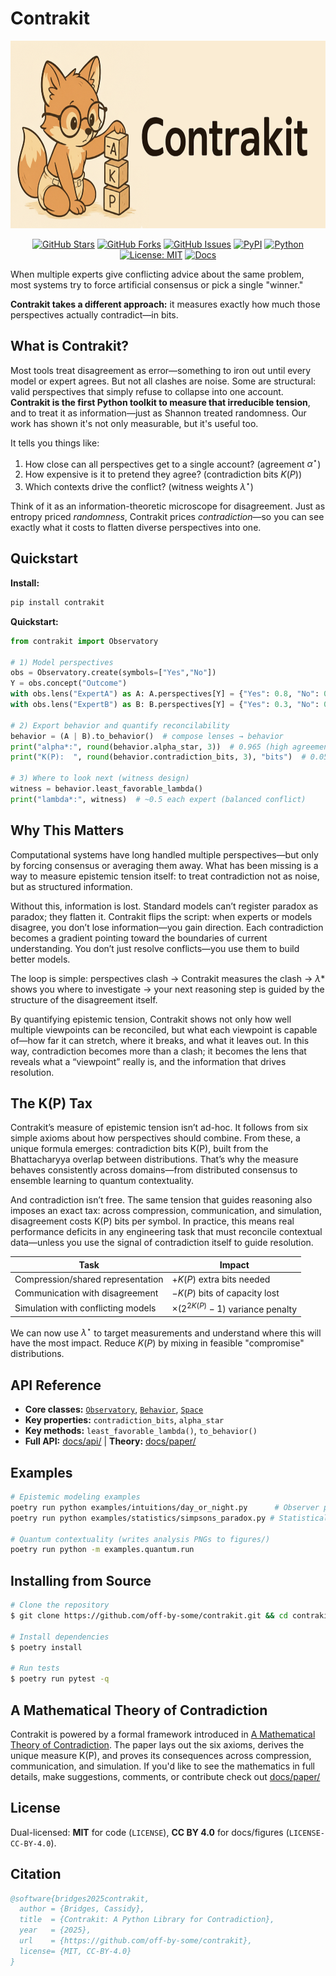 # Contrakit

<p align="center">
  <img src="https://raw.githubusercontent.com/off-by-some/contrakit/main/docs/images/contrakit-banner.png" height="300" alt="Contrakit banner">
</p>

<p align="center">
  <a href="https://github.com/off-by-some/contrakit"><img src="https://img.shields.io/github/stars/off-by-some/contrakit?style=flat" alt="GitHub Stars"></a>
  <a href="https://github.com/off-by-some/contrakit"><img src="https://img.shields.io/github/forks/off-by-some/contrakit?style=flat" alt="GitHub Forks"></a>
  <a href="https://github.com/off-by-some/contrakit/issues"><img src="https://img.shields.io/github/issues/off-by-some/contrakit" alt="GitHub Issues"></a>
  <a href="https://pypi.org/project/contrakit/"><img src="https://img.shields.io/pypi/v/contrakit?label=PyPI" alt="PyPI"></a>
  <a href="https://pypi.org/project/contrakit/"><img src="https://img.shields.io/pypi/pyversions/contrakit" alt="Python"></a>
  <a href="https://github.com/off-by-some/contrakit/blob/main/LICENSE"><img src="https://img.shields.io/badge/License-MIT-yellow.svg" alt="License: MIT"></a>
  <a href="https://github.com/off-by-some/contrakit/tree/main/docs"><img src="https://img.shields.io/badge/docs-reference-blue.svg" alt="Docs"></a>
</p>

When multiple experts give conflicting advice about the same problem, most systems try to force artificial consensus or pick a single "winner." 

**Contrakit takes a different approach:** it measures exactly how much those perspectives actually contradict—in bits.


## What is Contrakit?

Most tools treat disagreement as error—something to iron out until every model or expert agrees. But not all clashes are noise. Some are structural: valid perspectives that simply refuse to collapse into one account. **Contrakit is the first Python toolkit to measure that irreducible tension**, and to treat it as information—just as Shannon treated randomness. Our work has shown it's not only measurable, but it's useful too. 

It tells you things like:

1. How close can all perspectives get to a single account? (agreement $α^\star$)
2. How expensive is it to pretend they agree? (contradiction bits $K(P)$)
3. Which contexts drive the conflict? (witness weights $λ^\star$)

Think of it as an information-theoretic microscope for disagreement. Just as entropy priced *randomness*, Contrakit prices *contradiction*—so you can see exactly what it costs to flatten diverse perspectives into one.



## Quickstart

**Install:**

```bash
pip install contrakit
```

**Quickstart:**

```python
from contrakit import Observatory

# 1) Model perspectives
obs = Observatory.create(symbols=["Yes","No"])
Y = obs.concept("Outcome")
with obs.lens("ExpertA") as A: A.perspectives[Y] = {"Yes": 0.8, "No": 0.2}
with obs.lens("ExpertB") as B: B.perspectives[Y] = {"Yes": 0.3, "No": 0.7}

# 2) Export behavior and quantify reconcilability
behavior = (A | B).to_behavior()  # compose lenses → behavior
print("alpha*:", round(behavior.alpha_star, 3))  # 0.965 (high agreement)
print("K(P):  ", round(behavior.contradiction_bits, 3), "bits")  # 0.051 bits (low cost)

# 3) Where to look next (witness design)
witness = behavior.least_favorable_lambda()
print("lambda*:", witness)  # ~0.5 each expert (balanced conflict)
```

## Why This Matters
Computational systems have long handled multiple perspectives—but only by forcing consensus or averaging them away. What has been missing is a way to measure epistemic tension itself: to treat contradiction not as noise, but as structured information.

Without this, information is lost. Standard models can’t register paradox as paradox; they flatten it. Contrakit flips the script: when experts or models disagree, you don’t lose information—you gain direction. Each contradiction becomes a gradient pointing toward the boundaries of current understanding. You don’t just resolve conflicts—you use them to build better models.

The loop is simple: perspectives clash → Contrakit measures the clash → $λ*$ shows you where to investigate → your next reasoning step is guided by the structure of the disagreement itself.

By quantifying epistemic tension, Contrakit shows not only how well multiple viewpoints can be reconciled, but what each viewpoint is capable of—how far it can stretch, where it breaks, and what it leaves out. In this way, contradiction becomes more than a clash; it becomes the lens that reveals what a “viewpoint” really is, and the information that drives resolution.


## The K(P) Tax
Contrakit’s measure of epistemic tension isn’t ad-hoc. It follows from six simple axioms about how perspectives should combine. From these, a unique formula emerges: contradiction bits K(P), built from the Bhattacharyya overlap between distributions. That’s why the measure behaves consistently across domains—from distributed consensus to ensemble learning to quantum contextuality.

And contradiction isn’t free. The same tension that guides reasoning also imposes an exact tax: across compression, communication, and simulation, disagreement costs K(P) bits per symbol. In practice, this means real performance deficits in any engineering task that must reconcile contextual data—unless you use the signal of contradiction itself to guide resolution.

| Task | Impact |
|---|---|
| Compression/shared representation | $+K(P)$ extra bits needed |
| Communication with disagreement | $-K(P)$ bits of capacity lost |
| Simulation with conflicting models | $×(2^{2K(P)} - 1)$ variance penalty |


We can now use $λ^\star$ to target measurements and understand where this will have the most impact. Reduce $K(P)$ by mixing in feasible "compromise" distributions.


## API Reference

* **Core classes:** [`Observatory`](https://github.com/off-by-some/contrakit/blob/main/docs/api/observatory.md), [`Behavior`](https://github.com/off-by-some/contrakit/blob/main/docs/api/behavior.md), [`Space`](https://github.com/off-by-some/contrakit/blob/main/docs/api/space.md)
* **Key properties:** `contradiction_bits`, `alpha_star` 
* **Key methods:** `least_favorable_lambda()`, `to_behavior()`
* **Full API:** [docs/api/](https://github.com/off-by-some/contrakit/tree/main/docs/api/) | **Theory:** [docs/paper/](https://github.com/off-by-some/contrakit/tree/main/docs/paper/)


## Examples

```bash
# Epistemic modeling examples
poetry run python examples/intuitions/day_or_night.py      # Observer perspective conflicts
poetry run python examples/statistics/simpsons_paradox.py # Statistical paradox resolution

# Quantum contextuality (writes analysis PNGs to figures/)
poetry run python -m examples.quantum.run
```

## Installing from Source


```bash
# Clone the repository
$ git clone https://github.com/off-by-some/contrakit.git && cd contrakit

# Install dependencies
$ poetry install

# Run tests
$ poetry run pytest -q
```


## A Mathematical Theory of Contradiction

Contrakit is powered by a formal framework introduced in [A Mathematical Theory of Contradiction](https://zenodo.org/records/17203336). The paper lays out the six axioms, derives the unique measure K(P), and proves its consequences across compression, communication, and simulation. If you'd like to see the mathematics in full details, make suggestions, comments, or contribute check out [docs/paper/](https://github.com/off-by-some/contrakit/tree/main/docs/paper/)

## License

Dual-licensed: **MIT** for code (`LICENSE`), **CC BY 4.0** for docs/figures (`LICENSE-CC-BY-4.0`).

## Citation

```bibtex
@software{bridges2025contrakit,
  author = {Bridges, Cassidy},
  title  = {Contrakit: A Python Library for Contradiction},
  year   = {2025},
  url    = {https://github.com/off-by-some/contrakit},
  license= {MIT, CC-BY-4.0}
}
```

